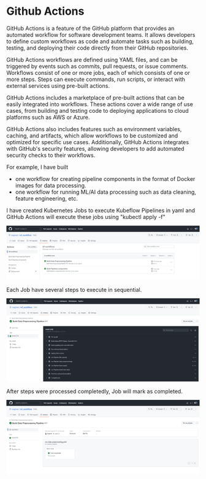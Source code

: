 # Github Actions

GitHub Actions is a feature of the GitHub platform that provides an automated workflow for software development teams. It allows developers to define custom workflows as code and automate tasks such as building, testing, and deploying their code directly from their GitHub repositories.

GitHub Actions workflows are defined using YAML files, and can be triggered by events such as commits, pull requests, or issue comments. Workflows consist of one or more jobs, each of which consists of one or more steps. Steps can execute commands, run scripts, or interact with external services using pre-built actions.

GitHub Actions includes a marketplace of pre-built actions that can be easily integrated into workflows. These actions cover a wide range of use cases, from building and testing code to deploying applications to cloud platforms such as AWS or Azure.

GitHub Actions also includes features such as environment variables, caching, and artifacts, which allow workflows to be customized and optimized for specific use cases. Additionally, GitHub Actions integrates with GitHub's security features, allowing developers to add automated security checks to their workflows.

For example, I have built 
- one workflow for creating pipeline components in the format of Docker images for data processing.
- one workflow for running ML/AI data processing such as data cleaning, feature engineering, etc.

I have created Kubernetes Jobs to execute Kubeflow Pipelines in yaml and GitHub Actions will execute these jobs using "kubectl apply -f"

![Alt text](../../screens/github-action-workflow-1.png "Workflows")

Each Job have several steps to execute in sequential.

![Alt text](../../screens/github-action-workflow-3.png "Steps")

After steps were processed completedly, Job will mark as completed.

![Alt text](../../screens/github-action-workflow-2.png "Jobs")

